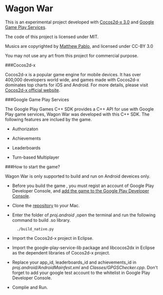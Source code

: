 Wagon War
======

This is an experimental project developed with [Cocos2d-x 3.0](http://www.cocos2d-x.org/) and [Google Game Play Services](https://developers.google.com/games/services/).

The code of this project is licensed under MIT.

Musics are copyrighted by [Matthew Pablo](http://www.matthewpablo.com/), and licensed under CC-BY 3.0

You may not use any art from this project for commercial purpose.

###Cocos2d-x

Cocos2d-x is a popular game engine for mobile devices. It has over 400,000 developers world wide, and games made with Cocos2d-x dominates top charts for iOS and Android. For more details, please visit [Cocos2d-x official website](http://www.cocos2d-x.org/).

###Google Game Play Services

The Google Play Games C++ SDK provides a C++ API for use with Google Play game services, Wagon War was developed with this C++ SDK. The following features are inclued by the game.

* Authorizaton

* Achievements

* Leaderboards

* Turn-based Multiplayer

###How to start the game?

Wagon War is only supported to build and run on Android deveices only.

* Before you build the game , you must regist an account of Google Play Developer Console, and [add the game to the Google Play Developer Console](https://developers.google.com/games/services/console/enabling#step_2_add_your_game_to_the_dev_console).

* Clone the [repository](https://github.com/chukong/TankMultiplayer.git) to your Mac.

* Enter the folder of *proj.android* ,open the terminal and run the following command to build .so library.

		./build_native.py

* Import the Cocos2d-x project in Eclipse.

* Import the google-play-service-lib package and libcocos2dx in Eclipse as the dependent libraries of Cocos2d-x project.

* Replace your app_id, leaderboards_id and achievements_id in *proj.android/AndroidMainfest.xml* and *Classes/GPGSChecker.cpp*. Don't forget to add your google test account to the whitelist in Google Play Developer Console.

* Complie and Run.